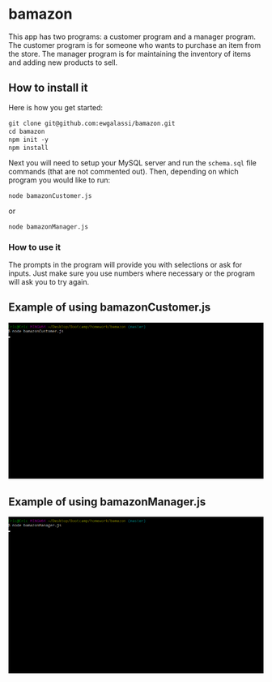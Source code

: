 # bamazon

This app has two programs: a customer program and a manager program.  The customer program is for someone who wants to purchase an item from the store.  The manager program is for maintaining the inventory of items and adding new products to sell.

## How to install it
Here is how you get started:
```
git clone git@github.com:ewgalassi/bamazon.git
cd bamazon
npm init -y
npm install
```

Next you will need to setup your MySQL server and run the ```schema.sql``` file commands (that are not commented out).
Then, depending on which program you would like to run:
```
node bamazonCustomer.js
```
or
```
node bamazonManager.js
```

### How to use it
The prompts in the program will provide you with selections or ask for inputs.  Just make sure you use numbers where necessary or the program will ask you to try again.

## Example of using bamazonCustomer.js
<p align='center'>
<img width='600' src='assets/customer.gif'>
</p>

## Example of using bamazonManager.js
<p align='center'>
<img width='600' src='assets/manager.gif'>
</p>
